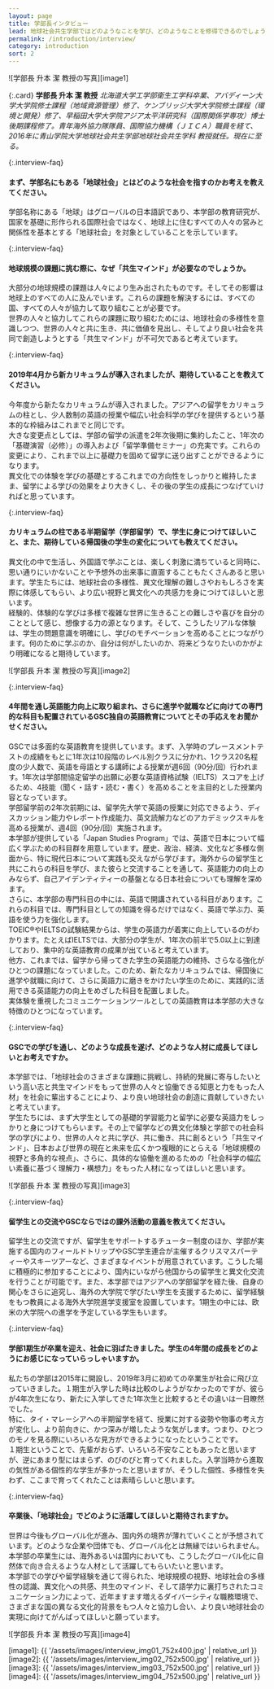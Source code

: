 ```yaml
---
layout: page
title: 学部長インタビュー
lead: 地球社会共生学部ではどのようなことを学び、どのようなことを修得できるのでしょうか。学ぶことの意義やカリキュラムの特色、半期留学、課外活動から進学、就職まで、4年間を有意義に過ごすためのお話を升本 潔学部長に伺いました。
permalink: /introduction/interview/
category: introduction
sort: 2
---
```

![学部長 升本 潔 教授の写真][image1]

{:.card}
**学部長 升本 潔 教授**
*北海道大学工学部衛生工学科卒業、アバディーン大学大学院修士課程（地域資源管理）修了、ケンブリッジ大学大学院修士課程（環境と開発）修了、早稲田大学大学院アジア太平洋研究科（国際関係学専攻）博士後期課程修了。青年海外協力隊隊員、国際協力機構（ＪＩＣＡ）職員を経て、2016年に青山学院大学地球社会共生学部地球社会共生学科 教授就任。現在に至る。*


{:.interview-faq}
#### まず、学部名にもある「地球社会」とはどのような社会を指すのかお考えを教えてください。
学部名称にある「地球」はグローバルの日本語訳であり、本学部の教育研究が、国家を基礎に形作られる国際社会ではなく、地球上に住むすべての人々の営みと関係性を基本とする「地球社会」を対象としていることを示しています。

{:.interview-faq}
#### 地球規模の課題に挑む際に、なぜ「共生マインド」が必要なのでしょうか。
大部分の地球規模の課題は人々により生み出されたものです。そしてその影響は地球上のすべての人に及んでいます。これらの課題を解決するには、すべての国、すべての人々が協力して取り組むことが必要です。  
世界の人々と協力してこれらの課題に取り組むためには、地球社会の多様性を意識しつつ、世界の人々と共に生き、共に価値を見出し、そしてより良い社会を共同で創造しようとする「共生マインド」が不可欠であると考えています。

{:.interview-faq}
#### 2019年4月から新カリキュラムが導入されましたが、期待していることを教えてください。
今年度から新たなカリキュラムが導入されました。アジアへの留学をカリキュラムの柱とし、少人数制の英語の授業や幅広い社会科学の学びを提供するという基本的な枠組みはこれまでと同じです。  
大きな変更点としては、学部の留学の派遣を2年次後期に集約したこと、1年次の「基礎演習（必修）」の導入および「留学準備セミナー」の充実です。これらの変更により、これまで以上に基礎力を固めて留学に送り出すことができるようになります。  
異文化での体験を学びの基礎とするこれまでの方向性をしっかりと維持したまま、留学による学びの効果をより大きくし、その後の学生の成長につなげていければと思っています。

{:.interview-faq}
#### カリキュラムの柱である半期留学（学部留学）で、学生に身につけてほしいこと、また、期待している帰国後の学生の変化についても教えてください。

異文化の中で生活し、外国語で学ぶことは、楽しく刺激に満ちていると同時に、思い通りにいかないことや予想外の出来事に直面することもたくさんあると思います。学生たちには、地球社会の多様性、異文化理解の難しさやおもしろさを実際に体感してもらい、より広い視野と異文化への共感力を身につけてほしいと思います。  
経験的、体験的な学びは多様で複雑な世界に生きることの難しさや喜びを自分のこととして感じ、想像する力の源となります。そして、こうしたリアルな体験は、学生の問題意識を明確にし、学びのモチベーションを高めることにつながります。何のために学ぶのか、自分は何がしたいのか、将来どうなりたいのかがより明確になると期待しています。

![学部長 升本 潔 教授の写真][image2]

{:.interview-faq}
#### 4年間を通し英語能力向上に取り組まれ、さらに進学や就職などに向けての専門的な科目も配置されているGSC独自の英語教育についてとその手応えをお聞かせください。

GSCでは多面的な英語教育を提供しています。まず、入学時のプレースメントテストの成績をもとに1年次は10段階のレベル別クラスに分かれ、1クラス20名程度の少人数で、英語を母語とする講師による授業が週6回（90分/回）行われます。1年次は学部間協定留学の出願に必要な英語資格試験（IELTS）スコアを上げるため、4技能（聞く・話す・読む・書く）を高めることを主目的とした授業内容となっています。  
学部留学前の2年次前期には、留学先大学で英語の授業に対応できるよう、ディスカッション能力やレポート作成能力、英文読解力などのアカデミックスキルを高める授業が、週4回（90分/回）実施されます。  
本学部が提供している「Japan Studies Program」では、英語で日本について幅広く学ぶための科目群を用意しています。歴史、政治、経済、文化など多様な側面から、特に現代日本について実践も交えながら学びます。海外からの留学生と共にこれらの科目を学び、また彼らと交流することを通して、英語能力の向上のみならず、自己アイデンティティーの基盤となる日本社会についても理解を深めます。  
さらに、本学部の専門科目の中には、英語で開講されている科目があります。これらの科目では、専門科目としての知識を得るだけではなく、英語で学ぶ力、英語を使う力を強化します。  
TOEIC&#174;やIELTSの試験結果からは、学生の英語力が着実に向上しているのがわかります。たとえばIELTSでは、大部分の学生が、1年次の前半で5.0以上に到達しており、集中的な英語教育の成果が出ていると考えています。  
他方、これまでは、留学から帰ってきた学生の英語能力の維持、さらなる強化がひとつの課題になっていました。このため、新たなカリキュラムでは、帰国後に進学や就職に向けて、さらに英語力に磨きをかけたい学生のために、実践的に活用できる英語能力の向上をめざした科目を配置しました。  
実体験を重視したコミュニケーションツールとしての英語教育は本学部の大きな特徴のひとつになっています。

{:.interview-faq}
#### GSCでの学びを通し、どのような成長を遂げ、どのような人材に成長してほしいとお考えですか。
本学部では、「地球社会のさまざまな課題に挑戦し、持続的発展に寄与したいという高い志と共生マインドをもって世界の人々と協働できる知恵と力をもった人材」を社会に輩出することにより、より良い地球社会の創造に貢献していきたいと考えています。  
学生たちには、まず大学生としての基礎的学習能力と留学に必要な英語力をしっかりと身につけてもらいます。その上で留学などの異文化体験と学部での社会科学の学びにより、世界の人々と共に学び、共に働き、共に創るという「共生マインド」、日本および世界の現在と未来を広くかつ複眼的にとらえる「地球規模の視野と多角的な視点」、さらに、具体的な協働を進めるための「社会科学の幅広い素養に基づく理解力・構想力」をもった人材になってほしいと思います。

![学部長 升本 潔 教授の写真][image3]

{:.interview-faq}
#### 留学生との交流やGSCならではの課外活動の意義を教えてください。
留学生との交流ですが、留学生をサポートするチューター制度のほか、学部が実施する国内のフィールドトリップやGSC学生連合が主催するクリスマスパーティーやスキーツアーなど、さまざまなイベントが用意されています。こうした場に積極的に参加することにより、国内にいながら他国からの留学生と異文化交流を行うことが可能です。また、本学部ではアジアへの学部留学を経た後、自身の関心をさらに追究し、海外の大学院で学びたい学生を支援するために、留学経験をもつ教員による海外大学院進学支援室を設置しています。1期生の中には、欧米の大学院への進学を予定している学生もいます。

{:.interview-faq}
#### 学部1期生が卒業を迎え、社会に羽ばたきました。学生の4年間の成長をどのようにお感じになっていらっしゃいますか。
私たちの学部は2015年に開設し、2019年3月に初めての卒業生が社会に飛び立っていきました。１期生が入学した時は比較のしようがなかったのですが、彼らが4年次生になり、新たに入学してきた1年次生と比較するとその違いは一目瞭然でした。  
特に、タイ・マレーシアへの半期留学を経て、授業に対する姿勢や物事の考え方が変化し、より前向きに、かつ深みが増したような気がします。つまり、ひとつのモノを見る際にいろいろな見方ができるようになったということです。  
１期生ということで、先輩がおらず、いろいろ不安なこともあったと思いますが、逆にあまり型にはまらず、のびのびと育ってくれました。入学当時から進取の気性がある個性的な学生が多かったと思いますが、そうした個性、多様性を失わず、ここまで育ってくれたことは素晴らしいと思います。

{:.interview-faq}
#### 卒業後、「地球社会」でどのように活躍してほしいと期待されますか。
世界は今後もグローバル化が進み、国内外の境界が薄れていくことが予想されています。どのような企業や団体でも、グローバル化とは無縁ではいられません。本学部の卒業生には、海外あるいは国内においても、こうしたグローバル化に自然体で向き合えるような人材として活躍してもらいたいと思います。  
本学部での学びや留学経験を通じて得られた、地球規模の視野、地球社会の多様性の認識、異文化への共感、共生のマインド、そして語学力に裏打ちされたコミュニケーション力によって、近年ますます増えるダイバーシティな職務環境で、さまざまな国の異なる文化的背景をもつ人々と協力し合い、より良い地球社会の実現に向けてがんばってほしいと願っています。

![学部長 升本 潔 教授の写真][image4]

[image1]: {{ '/assets/images/interview_img01_752x400.jpg' | relative_url }}
[image2]: {{ '/assets/images/interview_img02_752x500.jpg' | relative_url }}
[image3]: {{ '/assets/images/interview_img03_752x500.jpg' | relative_url }}
[image4]: {{ '/assets/images/interview_img04_752x500.jpg' | relative_url }}
